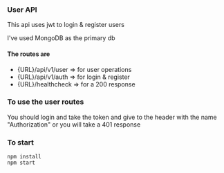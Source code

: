 ### User API
This api uses jwt to login & register users

I've used MongoDB as the primary db

#### The routes are

* {URL}/api/v1/user => for user operations
* {URL}/api/v1/auth => for login & register
* {URL}/healthcheck => for a 200 response

### To use the user routes
You should login and take the token and give to the header with the name "Authorization" or you will take a 401 response

### To start
```
npm install
npm start
```